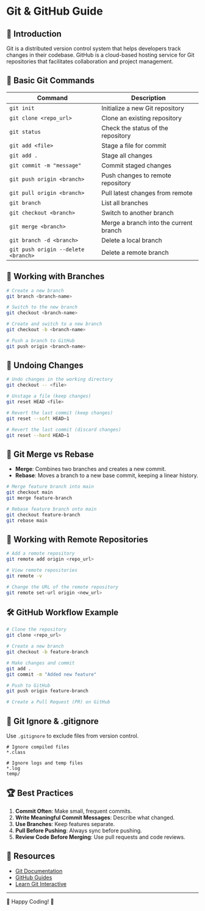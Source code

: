 # Git & GitHub Guide

## 📌 Introduction
Git is a distributed version control system that helps developers track changes in their codebase. GitHub is a cloud-based hosting service for Git repositories that facilitates collaboration and project management.

## 📂 Basic Git Commands

| Command | Description |
|---------|-------------|
| `git init` | Initialize a new Git repository |
| `git clone <repo_url>` | Clone an existing repository |
| `git status` | Check the status of the repository |
| `git add <file>` | Stage a file for commit |
| `git add .` | Stage all changes |
| `git commit -m "message"` | Commit staged changes |
| `git push origin <branch>` | Push changes to remote repository |
| `git pull origin <branch>` | Pull latest changes from remote |
| `git branch` | List all branches |
| `git checkout <branch>` | Switch to another branch |
| `git merge <branch>` | Merge a branch into the current branch |
| `git branch -d <branch>` | Delete a local branch |
| `git push origin --delete <branch>` | Delete a remote branch |

## 🔄 Working with Branches

```sh
# Create a new branch
git branch <branch-name>

# Switch to the new branch
git checkout <branch-name>

# Create and switch to a new branch
git checkout -b <branch-name>

# Push a branch to GitHub
git push origin <branch-name>
```

## 🔄 Undoing Changes

```sh
# Undo changes in the working directory
git checkout -- <file>

# Unstage a file (keep changes)
git reset HEAD <file>

# Revert the last commit (keep changes)
git reset --soft HEAD~1

# Revert the last commit (discard changes)
git reset --hard HEAD~1
```

## 🔁 Git Merge vs Rebase

- **Merge**: Combines two branches and creates a new commit.
- **Rebase**: Moves a branch to a new base commit, keeping a linear history.

```sh
# Merge feature branch into main
git checkout main
git merge feature-branch

# Rebase feature branch onto main
git checkout feature-branch
git rebase main
```

## 📌 Working with Remote Repositories

```sh
# Add a remote repository
git remote add origin <repo_url>

# View remote repositories
git remote -v

# Change the URL of the remote repository
git remote set-url origin <new_url>
```

## 🛠️ GitHub Workflow Example

```sh
# Clone the repository
git clone <repo_url>

# Create a new branch
git checkout -b feature-branch

# Make changes and commit
git add .
git commit -m "Added new feature"

# Push to GitHub
git push origin feature-branch

# Create a Pull Request (PR) on GitHub
```

## 📜 Git Ignore & .gitignore
Use `.gitignore` to exclude files from version control.

```
# Ignore compiled files
*.class

# Ignore logs and temp files
*.log
temp/
```

## 🏆 Best Practices
1. **Commit Often**: Make small, frequent commits.
2. **Write Meaningful Commit Messages**: Describe what changed.
3. **Use Branches**: Keep features separate.
4. **Pull Before Pushing**: Always sync before pushing.
5. **Review Code Before Merging**: Use pull requests and code reviews.

## 🔗 Resources
- [Git Documentation](https://git-scm.com/doc)
- [GitHub Guides](https://docs.github.com/en)
- [Learn Git Interactive](https://learngitbranching.js.org/)

---
🚀 Happy Coding! 🎯
